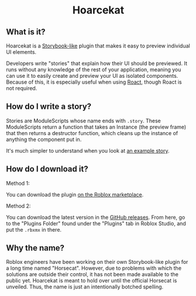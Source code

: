<center><h1>Hoarcekat</h1></center>

## What is it?

Hoarcekat is a [Storybook-like](https://storybook.js.org/) plugin that makes it easy to preview individual UI elements.

Developers write "stories" that explain how their UI should be previewed. It runs without any knowledge of the rest of your application, meaning you can use it to easily create and preview your UI as isolated components. Because of this, it is especially useful when using [Roact](https://roblox.github.io/roact/), though Roact is not required.

## How do I write a story?

Stories are ModuleScripts whose name ends with `.story`. These ModuleScripts return a function that takes an Instance (the preview frame) that then returns a destructor function, which cleans up the instance of anything the component put in.

It's much simpler to understand when you look at [an example story](https://github.com/Kampfkarren/hoarcekat/blob/master/examples/RobloxCounter.story.luau).

## How do I download it?

Method 1:

You can download the plugin [on the Roblox marketplace](https://www.roblox.com/library/4621580428/Hoarcekat).

Method 2:

You can download the latest version in the [GitHub releases](https://github.com/Kampfkarren/hoarcekat/releases). From here, go to the "Plugins Folder" found under the "Plugins" tab in Roblox Studio, and put the `.rbxmx` in there.

## Why the name?

Roblox engineers have been working on their own Storybook-like plugin for a long time named "Horsecat". However, due to problems with which the solutions are outside their control, it has not been made available to the public yet. Hoarcekat is meant to hold over until the official Horsecat is unveiled. Thus, the name is just an intentionally botched spelling.
